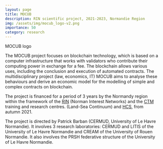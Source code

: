 ```yaml
---
layout: page
title: MOCUB
description: RIN scientific project, 2021-2023, Normandie Region 
img: /assets/img/mocub_logo-v2.png
importance: 50
category: research
---
```

<div class="row">
    <div class="col-sm mt-3 mt-md-0">
        <img class="img-fluid rounded z-depth-1" src="{{ '/assets/img/mocub_logo-v2.png' | relative_url }}" alt="" title="XTerM logo"/>
    </div>
</div>
<div class="caption">
    MOCUB logo
</div>

The MOCUB project focuses on blockchain technology, which is based on a computer infrastructure that works with validators who contribute their computing power in exchange for a fee. The blockchain allows various uses, including the conclusion and execution of automated contracts. The multidisciplinary project (law, economics, IT) MOCUB aims to analyse these behaviours and derive an economic model for the modelling of simple and complex contracts on blockchain.

The project is financed for a period of 3 years by the Normandy region within the framework of the [RIN](https://aides.normandie.fr/rin-recherche-2021) (Norman Interest Networks) and the [CTM](https://www.normandie-univ.fr/recherche/structuration-de-la-recherche/pole-ctm/) training and research centres. (Land-Sea Continuum) and [HCS](https://www.normandie-univ.fr/recherche/structuration-de-la-recherche/pole-hcs/), from autumn 2021.

The project is directed by Patrick Barban (CERMUD, University of Le Havre Normandie). It involves 3 research laboratories: CERMUD and LITIS of the University of Le Havre Normandie and CREAM of the University of Rouen Normandie. It also involves the PRSH federative structure of the University of Le Havre Normandie. 
